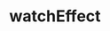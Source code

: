 <!--
 * @Author: tangdaoyong
 * @Date: 2021-06-27 17:52:03
 * @LastEditors: tangdaoyong
 * @LastEditTime: 2021-06-27 17:52:04
 * @Description: watchEffect
-->
# watchEffect